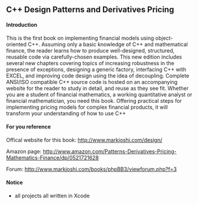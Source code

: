 ## C++ Design Patterns and Derivatives Pricing


#### Introduction

This is the first book on implementing financial models using object-oriented C++. Assuming only a basic knowledge of C++ and mathematical finance, the reader learns how to produce well-designed, structured, reusable code via carefully-chosen examples. This new edition includes several new chapters covering topics of increasing robustness in the presence of exceptions, designing a generic factory, interfacing C++ with EXCEL, and improving code design using the idea of decoupling. Complete ANSI/ISO compatible C++ source code is hosted on an accompanying website for the reader to study in detail, and reuse as they see fit. Whether you are a student of financial mathematics, a working quantitative analyst or financial mathematician, you need this book. Offering practical steps for implementing pricing models for complex financial products, it will transform your understanding of how to use C++


#### For you reference

Offical website for this book: <http://www.markjoshi.com/design/>

Amazon page: <http://www.amazon.com/Patterns-Derivatives-Pricing-Mathematics-Finance/dp/0521721628>

Forum: <http://www.markjoshi.com/books/phpBB3/viewforum.php?f=3>

#### Notice
- all projects all written in Xcode
